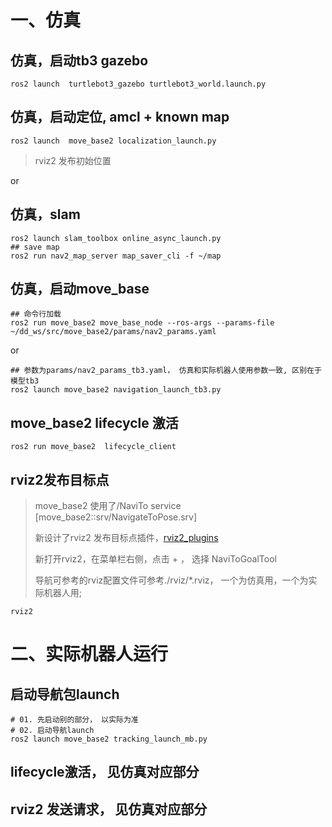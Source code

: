 # 一、仿真
## 仿真，启动tb3 gazebo

```
ros2 launch  turtlebot3_gazebo turtlebot3_world.launch.py
```

## 仿真，启动定位, amcl + known map
```
ros2 launch  move_base2 localization_launch.py
```
> rviz2 发布初始位置

or
## 仿真，slam
```
ros2 launch slam_toolbox online_async_launch.py
## save map
ros2 run nav2_map_server map_saver_cli -f ~/map
```

## 仿真，启动move_base
```
## 命令行加载
ros2 run move_base2 move_base_node --ros-args --params-file ~/dd_ws/src/move_base2/params/nav2_params.yaml
```
or
```
## 参数为params/nav2_params_tb3.yaml， 仿真和实际机器人使用参数一致, 区别在于模型tb3
ros2 launch move_base2 navigation_launch_tb3.py
```

## move_base2 lifecycle 激活
```
ros2 run move_base2  lifecycle_client
```

## rviz2发布目标点
> move_base2 使用了/NaviTo service [move_base2::srv/NavigateToPose.srv]
>
> 新设计了rviz2 发布目标点插件，[rviz2_plugins](https://partner-gitlab.mioffice.cn/limao1/move_base2)
>
> 新打开rviz2，在菜单栏右侧，点击 + ， 选择 NaviToGoalTool
>
> 导航可参考的rviz配置文件可参考./rviz/*.rviz， 一个为仿真用，一个为实际机器人用;
```
rviz2
```


# 二、实际机器人运行

## 启动导航包launch
```
# 01. 先启动别的部分， 以实际为准
# 02. 启动导航launch
ros2 launch move_base2 tracking_launch_mb.py
```
## lifecycle激活， 见仿真对应部分
## rviz2 发送请求， 见仿真对应部分
